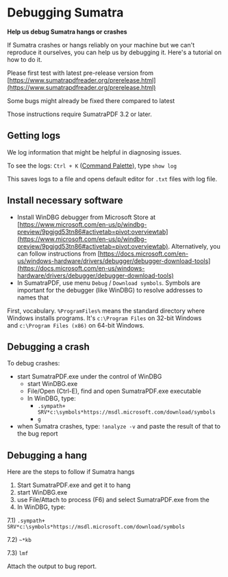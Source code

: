 # Debugging Sumatra

**Help us debug Sumatra hangs or crashes**

If Sumatra crashes or hangs reliably on your machine but we can't reproduce it ourselves, you can help us by debugging it. Here's a tutorial on how to do it.

Please first test with latest pre-release version from [https://www.sumatrapdfreader.org/prerelease.html](https://www.sumatrapdfreader.org/prerelease.html)

Some bugs might already be fixed there compared to latest

Those instructions require SumatraPDF 3.2 or later.

## Getting logs

We log information that might be helpful in diagnosing issues.

To see the logs: `Ctrl + K` ([Command Palette](Command-Palette.md)), type `show log`

This saves logs to a file and opens default editor for `.txt` files with log file.

## Install necessary software

- Install WinDBG debugger from Microsoft Store at [https://www.microsoft.com/en-us/p/windbg-preview/9pgjgd53tn86#activetab=pivot:overviewtab](https://www.microsoft.com/en-us/p/windbg-preview/9pgjgd53tn86#activetab=pivot:overviewtab). Alternatively, you can follow instructions from [https://docs.microsoft.com/en-us/windows-hardware/drivers/debugger/debugger-download-tools](https://docs.microsoft.com/en-us/windows-hardware/drivers/debugger/debugger-download-tools)
- In SumatraPDF, use menu `Debug` / `Download symbols`. Symbols are important for the debugger (like WinDBG) to resolve addresses to names that

First, vocabulary. `%ProgramFiles%` means the standard directory where Windows installs programs. It's `c:\Program Files` on 32-bit Windows and `c:\Program Files (x86)` on 64-bit Windows.

## **Debugging a crash**

To debug crashes:

- start SumatraPDF.exe under the control of WinDBG
    - start WinDBG.exe
    - File/Open (Ctrl-E), find and open SumatraPDF.exe executable
    - In WinDBG, type:
        - `.sympath+ SRV*c:\symbols*https://msdl.microsoft.com/download/symbols`
        - `g`
- when Sumatra crashes, type: `!analyze -v` and paste the result of that to the bug report

## **Debugging a hang**

Here are the steps to follow if Sumatra hangs

1. Start SumatraPDF.exe and get it to hang
2. start WinDBG.exe
3. use File/Attach to process (F6) and select SumatraPDF.exe from the
4. In WinDBG, type:

7.1) `.sympath+ SRV*c:\symbols*https://msdl.microsoft.com/download/symbols`

7.2) `~*kb`

7.3) `lmf`

Attach the output to bug report.
